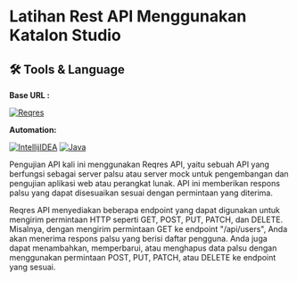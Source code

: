 # Latihan Rest API Menggunakan Katalon Studio

## 🛠 Tools & Language
**Base URL :**

<a href="https://reqres.in/"><img src="https://img.shields.io/badge/-Reqres-f54242.svg?style=for-the-badge&logo=Reqres&logoColor=white" alt="Reqres"/></a>

**Automation:**  

<a href="https://katalon.com/"><img src="https://img.shields.io/badge/KATALON STUDIO-000000.svg?style=for-the-badge&logo=Katalon-idea&logoColor=white" alt="IntellijIDEA"/></a>
<a href=""><img src="https://img.shields.io/badge/REST API-%23ED8B00.svg?style=for-the-badge&logo=java&logoColor=white" alt="Java"/></a>


Pengujian API kali ini menggunakan Reqres API, yaitu sebuah API yang berfungsi sebagai server palsu atau server mock untuk pengembangan dan pengujian aplikasi web atau perangkat lunak. API ini memberikan respons palsu yang dapat disesuaikan sesuai dengan permintaan yang diterima.

Reqres API menyediakan beberapa endpoint yang dapat digunakan untuk mengirim permintaan HTTP seperti GET, POST, PUT, PATCH, dan DELETE. Misalnya, dengan mengirim permintaan GET ke endpoint "/api/users", Anda akan menerima respons palsu yang berisi daftar pengguna. Anda juga dapat menambahkan, memperbarui, atau menghapus data palsu dengan menggunakan permintaan POST, PUT, PATCH, atau DELETE ke endpoint yang sesuai.
